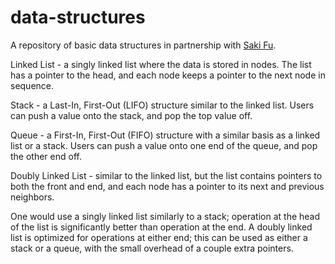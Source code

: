 # data-structures
A repository of basic data structures in partnership with [Saki Fu](https://github.com/SakiFu).

Linked List - a singly linked list where the data is stored in nodes. The list has a pointer to the head, and each node keeps a pointer to the next node in sequence.

Stack - a Last-In, First-Out (LIFO) structure similar to the linked list. Users can push a value onto the stack, and pop the top value off.

Queue - a First-In, First-Out (FIFO) structure with a similar basis as a linked list or a stack. Users can push a value onto one end of the queue, and pop the other end off.

Doubly Linked List - similar to the linked list, but the list contains pointers to both the front and end, and each node has a pointer to its next and previous neighbors.

One would use a singly linked list similarly to a stack; operation at the head of the list is significantly better than operation at the end. A doubly linked list is optimized for operations at either end; this can be used as either a stack or a queue, with the small overhead of a couple extra pointers.